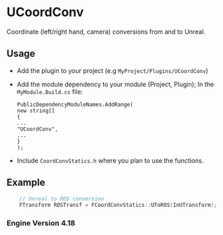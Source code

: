 UCoordConv
=====

Coordinate (left/right hand, camera) conversions from and to Unreal.

## Usage

-   Add the plugin to your project (e.g `MyProject/Plugins/UCoordConv`)  
    

-   Add the module dependency to your module (Project, Plugin); In the
    `MyModule.Build.cs` file:  

		PublicDependencyModuleNames.AddRange(  
		new string[]  
		{  
		...  
		"UCoordConv",  
		...  
		}  
		);  
    

-   Include `CoordConvStatics.h` where you plan to use the functions.

## Example

```cpp
	// Unreal to ROS conversion
	FTransform ROSTransf = FCoordConvStatics::UToROS(InUTransform);
```



### Engine Version 4.18
